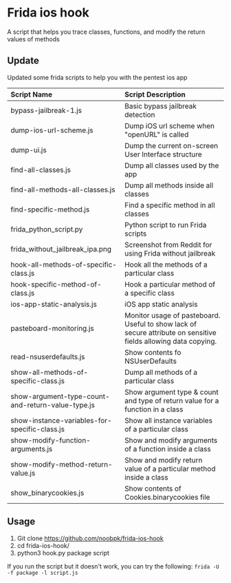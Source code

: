 # Frida ios hook
A script that helps you trace classes, functions, and modify the return values of methods

## Update
Updated some frida scripts to help you with the pentest ios app

|Script Name| Script Description|
|:---|:---|
|bypass-jailbreak-1.js|Basic bypass jailbreak detection|
|dump-ios-url-scheme.js|Dump iOS url scheme when "openURL" is called|
|dump-ui.js|Dump the current on-screen User Interface structure|
|find-all-classes.js|Dump all classes used by the app|
|find-all-methods-all-classes.js|Dump all methods inside all classes|
|find-specific-method.js|Find a specific method in all classes|
|frida_python_script.py|Python script to run Frida scripts|
|frida_without_jailbreak_ipa.png|Screenshot from Reddit for using Frida without jailbreak|
|hook-all-methods-of-specific-class.js|Hook all the methods of a particular class|
|hook-specific-method-of-class.js|Hook a particular method of a specific class|
|ios-app-static-analysis.js|iOS app static analysis|
|pasteboard-monitoring.js|Monitor usage of pasteboard. Useful to show lack of secure attribute on sensitive fields allowing data copying.|
|read-nsuserdefaults.js|Show contents fo NSUserDefaults|
|show-all-methods-of-specific-class.js|Dump all methods of a particular class|
|show-argument-type-count-and-return-value-type.js|Show argument type & count and type of return value for a function in a class|
|show-instance-variables-for-specific-class.js|Show all instance variables of a particular class|
|show-modify-function-arguments.js|Show and modify arguments of a function inside a class|
|show-modify-method-return-value.js|Show and modify return value of a particular method inside a class|
|show_binarycookies.js|Show contents of Cookies.binarycookies file|

## Usage
1. Git clone https://github.com/noobpk/frida-ios-hook
1. cd frida-ios-hook/
1. python3 hook.py package script

If you run the script but it doesn't work, you can try the following:
```frida -U -f package -l script.js```